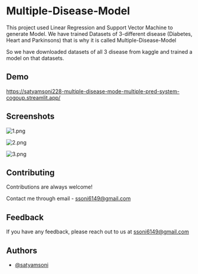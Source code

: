 # Multiple-Disease-Model

This project used Linear Regression and Support Vector Machine to generate Model. We have trained Datasets of 3-different disease (Diabetes, Heart and Parkinsons) that is why it is called Multiple-Disease-Model

So we have downloaded datasets of all 3 disease from kaggle and trained a model on that datasets.




## Demo

https://satyamsoni228-multiple-disease-mode-multiple-pred-system-cogoup.streamlit.app/



## Screenshots

![1.png](https://i.postimg.cc/26MVPHFb/1.png)

![2.png](https://i.postimg.cc/ZKf1Z1vM/2.png)

![3.png](https://i.postimg.cc/0yFFKDfG/3.png)

## Contributing

Contributions are always welcome!

Contact me through email - ssoni6149@gmail.com


## Feedback

If you have any feedback, please reach out to us at ssoni6149@gmail.com

## Authors

- [@satyamsoni](https://github.com/satyamsoni228)
